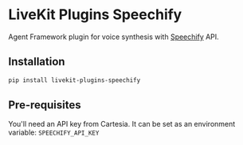 # LiveKit Plugins Speechify

Agent Framework plugin for voice synthesis with [Speechify](https://www.speechify.ai/) API.

## Installation

```bash
pip install livekit-plugins-speechify
```

## Pre-requisites

You'll need an API key from Cartesia. It can be set as an environment variable: `SPEECHIFY_API_KEY`

